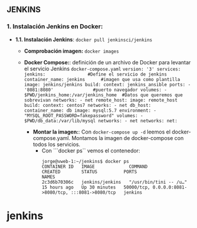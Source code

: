 ## JENKINS

### 1. Instalación Jenkins en Docker:
- __1.1. Instalación Jenkins__: ```docker pull jenkinsci/jenkins```
  - __Comprobación imagen:__ ```docker images```
  - __Docker Compose:__: definición de un archivo de Docker para levantar el servicio Jenkins ```docker-compose.yaml```
        ```
        version: '3'
        services:
        jenkins:                #Define el servicio de jenkins
            container_name: jenkins      #imagen que usa como plantilla
            image: jenkins/jenkins
            build:
            context: jenkins_ansible
            ports:
            - '8081:8080'               #puerto navegador
            volumes:
            - $PWD/jenkins_home:/var/jenkins_home  #Datos que queremos que sobrevivan
            networks:
            - net
        remote_host:
            image: remote_host
            build:
            context: centos7
            networks:
            - net
        db_host:
            container_name: db
            image: mysql:5.7
            environment:
            - "MYSQL_ROOT_PASSWORD=fakepassword"
            volumes:
            - $PWD/db_data:/var/lib/mysql
            networks:
            - net
        networks:
            net:
        ```
    
    - __Montar la imagen:__: Con ```docker-compose up -d``` leemos el docker-compose.yaml. Montamos la imagen de docker-compose con todos los servicios.
      - Con ```docker ps`` vemos el contenedor:
        ``` 
        jorge@vweb-1:~/jenkins$ docker ps
        CONTAINER ID   IMAGE             COMMAND                  CREATED        STATUS          PORTS                                                  NAMES
        2c3d6b70306c   jenkins/jenkins   "/usr/bin/tini -- /u…"   15 hours ago   Up 30 minutes   50000/tcp, 0.0.0.0:8081->8080/tcp, :::8081->8080/tcp   jenkins
        ```




# jenkins

